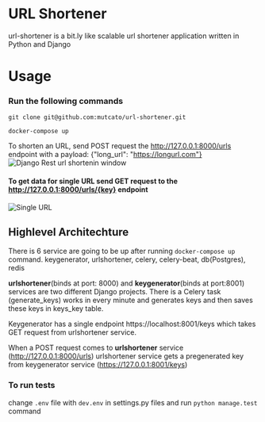 # URL Shortener

url-shortener is a bit.ly like scalable url shortener application written in Python and Django

# Usage
### Run the following commands
 `git clone git@github.com:mutcato/url-shortener.git`

`docker-compose up`

To shorten an URL, send POST request the http://127.0.0.1:8000/urls endpoint with
a payload: {"long_url": "https://longurl.com"} 
![Django Rest url shortenin window](https://i.imgur.com/eD2XaQi.png)

#### To get data for single URL send GET request to the http://127.0.0.1:8000/urls/{key} endpoint
![Single URL](https://i.imgur.com/FTTlqQ4.png)

## Highlevel Architechture

There is 6 service are going to be up after running `docker-compose up` command. keygenerator, urlshortener, celery, celery-beat, db(Postgres), redis

**urlshortener**(binds at port: 8000) and **keygenerator**(binds at port:8001) services are two different Django projects. There is a Celery task (generate_keys) works in every minute and generates keys and then saves these keys in keys_key table. 

Keygenerator has a single endpoint https://localhost:8001/keys which takes GET request from urlshortener service. 

When a POST request comes to **urlshortener** service (http://127.0.0.1:8000/urls) urlshortener service gets a pregenerated key from keygenerator service (https://127.0.0.1:8001/keys)

### To run tests
change `.env` file with `dev.env` in settings.py files and run `python manage.test` command
